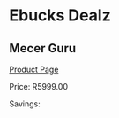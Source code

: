 
# Ebucks Dealz
## Mecer Guru
[Product Page](https://www.ebucks.com/web/shop/productSelected.do?prodId=1165834813&catId=714946558)

Price: R5999.00

Savings: 


	